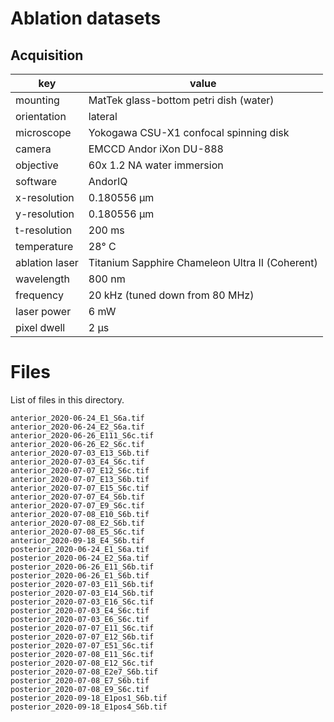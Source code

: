 # Ablation datasets

## Acquisition

| key            | value                                           |
| ---            | -----                                           |
| mounting       | MatTek glass-bottom petri dish (water)          |
| orientation    | lateral                                         |
| microscope     | Yokogawa CSU-X1 confocal spinning disk          |
| camera         | EMCCD Andor iXon DU-888                         |
| objective      | 60x 1.2 NA water immersion                      |
| software       | AndorIQ                                         |
| x-resolution   | 0.180556 µm                                     |
| y-resolution   | 0.180556 µm                                     |
| t-resolution   | 200 ms                                          |
| temperature    | 28° C                                           |
| ablation laser | Titanium Sapphire Chameleon Ultra II (Coherent) |
| wavelength     | 800 nm                                          |
| frequency      | 20 kHz (tuned down from 80 MHz)                 |
| laser power    | 6 mW                                            |
| pixel dwell    | 2 µs                                            |

# Files

List of files in this directory.

```
anterior_2020-06-24_E1_S6a.tif
anterior_2020-06-24_E2_S6a.tif
anterior_2020-06-26_E111_S6c.tif
anterior_2020-06-26_E2_S6c.tif
anterior_2020-07-03_E13_S6b.tif
anterior_2020-07-03_E4_S6c.tif
anterior_2020-07-07_E12_S6c.tif
anterior_2020-07-07_E13_S6b.tif
anterior_2020-07-07_E15_S6c.tif
anterior_2020-07-07_E4_S6b.tif
anterior_2020-07-07_E9_S6c.tif
anterior_2020-07-08_E10_S6b.tif
anterior_2020-07-08_E2_S6b.tif
anterior_2020-07-08_E5_S6c.tif
anterior_2020-09-18_E4_S6b.tif
posterior_2020-06-24_E1_S6a.tif
posterior_2020-06-24_E2_S6a.tif
posterior_2020-06-26_E11_S6b.tif
posterior_2020-06-26_E1_S6b.tif
posterior_2020-07-03_E11_S6b.tif
posterior_2020-07-03_E14_S6b.tif
posterior_2020-07-03_E16_S6c.tif
posterior_2020-07-03_E4_S6c.tif
posterior_2020-07-03_E6_S6c.tif
posterior_2020-07-07_E11_S6c.tif
posterior_2020-07-07_E12_S6b.tif
posterior_2020-07-07_E51_S6c.tif
posterior_2020-07-08_E11_S6c.tif
posterior_2020-07-08_E12_S6c.tif
posterior_2020-07-08_E2e7_S6b.tif
posterior_2020-07-08_E7_S6b.tif
posterior_2020-07-08_E9_S6c.tif
posterior_2020-09-18_E1pos1_S6b.tif
posterior_2020-09-18_E1pos4_S6b.tif
```
